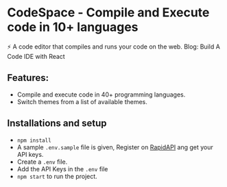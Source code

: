 # CodeSpace - Compile and Execute code in 10+ languages

⚡️ A code editor that compiles and runs your code on the web.
Blog: <a>Build A Code IDE with React</a>

## Features: 
- Compile and execute code in 40+ programming languages.
- Switch themes from a list of available themes.

## Installations and setup

- `npm install`
- A sample `.env.sample` file is given, Register on <a href="https://rapidapi.com/judge0-official/api/judge0-ce/pricing" target="__blank">RapidAPI</a> ang get your API keys.
- Create a `.env` file.
- Add the API Keys in the `.env` file
- `npm start` to run the project.
